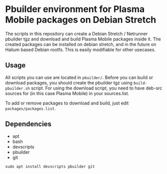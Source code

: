 # Pbuilder environment for Plasma Mobile packages on Debian Stretch
The scripts in this repository can create a Debian Stretch / Netrunner pbuilder tgz and download and build Plasma Mobile packages inside it. The created packages can be installed on debian stretch, and in the future on Halium based Debian rootfs.
This is easily modifiable for other usecases.

## Usage
All scripts you can use are located in `pbuilder/`. Before you can build or download packages, you should create the pbuilder tgz using `build-pbuilder.sh` script. For using the download script, you need to have deb-src sources for (in this case Plasma Mobile) in your sources.list.

To add or remove packages to download and build, just edit `packages/packages.list`.

## Dependencies
* apt
* bash
* devscripts
* pbuilder
* git

`sudo apt install devscripts pbuilder git`
